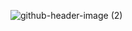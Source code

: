 ![github-header-image (2)](https://github.com/user-attachments/assets/0a44d758-676d-4a95-8919-20487fbe949c)
